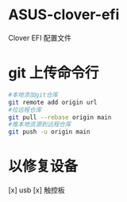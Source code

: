 # ASUS-clover-efi
Clover EFI 配置文件
# git 上传命令行
```bash
#本地添加git仓库
git remote add origin url
#拉远程仓库
git pull --rebase origin main
#推本地资源到远程仓库
git push -u origin main
```
# 以修复设备
[x] usb
[x] 触控板
